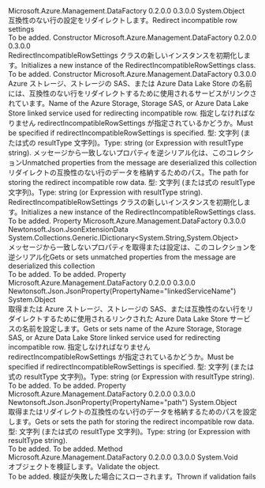<Type Name="RedirectIncompatibleRowSettings" FullName="Microsoft.Azure.Management.DataFactory.Models.RedirectIncompatibleRowSettings">
  <TypeSignature Language="C#" Value="public class RedirectIncompatibleRowSettings" />
  <TypeSignature Language="ILAsm" Value=".class public auto ansi beforefieldinit RedirectIncompatibleRowSettings extends System.Object" />
  <TypeSignature Language="DocId" Value="T:Microsoft.Azure.Management.DataFactory.Models.RedirectIncompatibleRowSettings" />
  <TypeSignature Language="VB.NET" Value="Public Class RedirectIncompatibleRowSettings" />
  <TypeSignature Language="F#" Value="type RedirectIncompatibleRowSettings = class" />
  <AssemblyInfo>
    <AssemblyName>Microsoft.Azure.Management.DataFactory</AssemblyName>
    <AssemblyVersion>0.2.0.0</AssemblyVersion>
    <AssemblyVersion>0.3.0.0</AssemblyVersion>
  </AssemblyInfo>
  <Base>
    <BaseTypeName>System.Object</BaseTypeName>
  </Base>
  <Interfaces />
  <Docs>
    <summary>
            <span data-ttu-id="3b144-101">互換性のない行の設定をリダイレクトします。</span><span class="sxs-lookup"><span data-stu-id="3b144-101">Redirect incompatible row settings</span></span>
            </summary>
    <remarks>To be added.</remarks>
  </Docs>
  <Members>
    <Member MemberName=".ctor">
      <MemberSignature Language="C#" Value="public RedirectIncompatibleRowSettings ();" />
      <MemberSignature Language="ILAsm" Value=".method public hidebysig specialname rtspecialname instance void .ctor() cil managed" />
      <MemberSignature Language="DocId" Value="M:Microsoft.Azure.Management.DataFactory.Models.RedirectIncompatibleRowSettings.#ctor" />
      <MemberSignature Language="VB.NET" Value="Public Sub New ()" />
      <MemberType>Constructor</MemberType>
      <AssemblyInfo>
        <AssemblyName>Microsoft.Azure.Management.DataFactory</AssemblyName>
        <AssemblyVersion>0.2.0.0</AssemblyVersion>
        <AssemblyVersion>0.3.0.0</AssemblyVersion>
      </AssemblyInfo>
      <Parameters />
      <Docs>
        <summary>
            <span data-ttu-id="3b144-102">RedirectIncompatibleRowSettings クラスの新しいインスタンスを初期化します。</span><span class="sxs-lookup"><span data-stu-id="3b144-102">Initializes a new instance of the RedirectIncompatibleRowSettings class.</span></span>
            </summary>
        <remarks>To be added.</remarks>
      </Docs>
    </Member>
    <Member MemberName=".ctor">
      <MemberSignature Language="C#" Value="public RedirectIncompatibleRowSettings (object linkedServiceName, System.Collections.Generic.IDictionary&lt;string,object&gt; additionalProperties = null, object path = null);" />
      <MemberSignature Language="ILAsm" Value=".method public hidebysig specialname rtspecialname instance void .ctor(object linkedServiceName, class System.Collections.Generic.IDictionary`2&lt;string, object&gt; additionalProperties, object path) cil managed" />
      <MemberSignature Language="DocId" Value="M:Microsoft.Azure.Management.DataFactory.Models.RedirectIncompatibleRowSettings.#ctor(System.Object,System.Collections.Generic.IDictionary{System.String,System.Object},System.Object)" />
      <MemberSignature Language="VB.NET" Value="Public Sub New (linkedServiceName As Object, Optional additionalProperties As IDictionary(Of String, Object) = null, Optional path As Object = null)" />
      <MemberSignature Language="F#" Value="new Microsoft.Azure.Management.DataFactory.Models.RedirectIncompatibleRowSettings : obj * System.Collections.Generic.IDictionary&lt;string, obj&gt; * obj -&gt; Microsoft.Azure.Management.DataFactory.Models.RedirectIncompatibleRowSettings" Usage="new Microsoft.Azure.Management.DataFactory.Models.RedirectIncompatibleRowSettings (linkedServiceName, additionalProperties, path)" />
      <MemberType>Constructor</MemberType>
      <AssemblyInfo>
        <AssemblyName>Microsoft.Azure.Management.DataFactory</AssemblyName>
        <AssemblyVersion>0.3.0.0</AssemblyVersion>
      </AssemblyInfo>
      <Parameters>
        <Parameter Name="linkedServiceName" Type="System.Object" />
        <Parameter Name="additionalProperties" Type="System.Collections.Generic.IDictionary&lt;System.String,System.Object&gt;" />
        <Parameter Name="path" Type="System.Object" />
      </Parameters>
      <Docs>
        <param name="linkedServiceName"><span data-ttu-id="3b144-103">Azure ストレージ、ストレージの SAS、または Azure Data Lake Store の名前には、互換性のない行をリダイレクトするために使用されるサービスがリンクされています。</span><span class="sxs-lookup"><span data-stu-id="3b144-103">Name of the Azure Storage, Storage SAS, or Azure Data Lake Store linked service used for redirecting incompatible row.</span></span> <span data-ttu-id="3b144-104">指定しなければなりません redirectIncompatibleRowSettings が指定されているかどうか。</span><span class="sxs-lookup"><span data-stu-id="3b144-104">Must be specified if redirectIncompatibleRowSettings is specified.</span></span> <span data-ttu-id="3b144-105">型: 文字列 (または式の resultType 文字列)。</span><span class="sxs-lookup"><span data-stu-id="3b144-105">Type: string (or Expression with resultType string).</span></span></param>
        <param name="additionalProperties"><span data-ttu-id="3b144-106">メッセージから一致しないプロパティを逆シリアル化は、このコレクション</span><span class="sxs-lookup"><span data-stu-id="3b144-106">Unmatched properties from the message are deserialized this collection</span></span></param>
        <param name="path"><span data-ttu-id="3b144-107">リダイレクトの互換性のない行のデータを格納するためのパス。</span><span class="sxs-lookup"><span data-stu-id="3b144-107">The path for storing the redirect incompatible row data.</span></span> <span data-ttu-id="3b144-108">型: 文字列 (または式の resultType 文字列)。</span><span class="sxs-lookup"><span data-stu-id="3b144-108">Type: string (or Expression with resultType string).</span></span></param>
        <summary>
            <span data-ttu-id="3b144-109">RedirectIncompatibleRowSettings クラスの新しいインスタンスを初期化します。</span><span class="sxs-lookup"><span data-stu-id="3b144-109">Initializes a new instance of the RedirectIncompatibleRowSettings class.</span></span>
            </summary>
        <remarks>To be added.</remarks>
      </Docs>
    </Member>
    <Member MemberName="AdditionalProperties">
      <MemberSignature Language="C#" Value="public System.Collections.Generic.IDictionary&lt;string,object&gt; AdditionalProperties { get; set; }" />
      <MemberSignature Language="ILAsm" Value=".property instance class System.Collections.Generic.IDictionary`2&lt;string, object&gt; AdditionalProperties" />
      <MemberSignature Language="DocId" Value="P:Microsoft.Azure.Management.DataFactory.Models.RedirectIncompatibleRowSettings.AdditionalProperties" />
      <MemberSignature Language="VB.NET" Value="Public Property AdditionalProperties As IDictionary(Of String, Object)" />
      <MemberSignature Language="F#" Value="member this.AdditionalProperties : System.Collections.Generic.IDictionary&lt;string, obj&gt; with get, set" Usage="Microsoft.Azure.Management.DataFactory.Models.RedirectIncompatibleRowSettings.AdditionalProperties" />
      <MemberType>Property</MemberType>
      <AssemblyInfo>
        <AssemblyName>Microsoft.Azure.Management.DataFactory</AssemblyName>
        <AssemblyVersion>0.3.0.0</AssemblyVersion>
      </AssemblyInfo>
      <Attributes>
        <Attribute>
          <AttributeName>Newtonsoft.Json.JsonExtensionData</AttributeName>
        </Attribute>
      </Attributes>
      <ReturnValue>
        <ReturnType>System.Collections.Generic.IDictionary&lt;System.String,System.Object&gt;</ReturnType>
      </ReturnValue>
      <Docs>
        <summary>
            <span data-ttu-id="3b144-110">メッセージから一致しないプロパティを取得または設定は、このコレクションを逆シリアル化</span><span class="sxs-lookup"><span data-stu-id="3b144-110">Gets or sets unmatched properties from the message are deserialized this collection</span></span>
            </summary>
        <value>To be added.</value>
        <remarks>To be added.</remarks>
      </Docs>
    </Member>
    <Member MemberName="LinkedServiceName">
      <MemberSignature Language="C#" Value="public object LinkedServiceName { get; set; }" />
      <MemberSignature Language="ILAsm" Value=".property instance object LinkedServiceName" />
      <MemberSignature Language="DocId" Value="P:Microsoft.Azure.Management.DataFactory.Models.RedirectIncompatibleRowSettings.LinkedServiceName" />
      <MemberSignature Language="VB.NET" Value="Public Property LinkedServiceName As Object" />
      <MemberSignature Language="F#" Value="member this.LinkedServiceName : obj with get, set" Usage="Microsoft.Azure.Management.DataFactory.Models.RedirectIncompatibleRowSettings.LinkedServiceName" />
      <MemberType>Property</MemberType>
      <AssemblyInfo>
        <AssemblyName>Microsoft.Azure.Management.DataFactory</AssemblyName>
        <AssemblyVersion>0.2.0.0</AssemblyVersion>
        <AssemblyVersion>0.3.0.0</AssemblyVersion>
      </AssemblyInfo>
      <Attributes>
        <Attribute>
          <AttributeName>Newtonsoft.Json.JsonProperty(PropertyName="linkedServiceName")</AttributeName>
        </Attribute>
      </Attributes>
      <ReturnValue>
        <ReturnType>System.Object</ReturnType>
      </ReturnValue>
      <Docs>
        <summary>
            <span data-ttu-id="3b144-111">取得または Azure ストレージ、ストレージの SAS、または互換性のない行をリダイレクトするために使用されるリンクされた Azure Data Lake Store サービスの名前を設定します。</span><span class="sxs-lookup"><span data-stu-id="3b144-111">Gets or sets name of the Azure Storage, Storage SAS, or Azure Data Lake Store linked service used for redirecting incompatible row.</span></span>
            <span data-ttu-id="3b144-112">指定しなければなりません redirectIncompatibleRowSettings が指定されているかどうか。</span><span class="sxs-lookup"><span data-stu-id="3b144-112">Must be specified if redirectIncompatibleRowSettings is specified.</span></span>
            <span data-ttu-id="3b144-113">型: 文字列 (または式の resultType 文字列)。</span><span class="sxs-lookup"><span data-stu-id="3b144-113">Type: string (or Expression with resultType string).</span></span>
            </summary>
        <value>To be added.</value>
        <remarks>To be added.</remarks>
      </Docs>
    </Member>
    <Member MemberName="Path">
      <MemberSignature Language="C#" Value="public object Path { get; set; }" />
      <MemberSignature Language="ILAsm" Value=".property instance object Path" />
      <MemberSignature Language="DocId" Value="P:Microsoft.Azure.Management.DataFactory.Models.RedirectIncompatibleRowSettings.Path" />
      <MemberSignature Language="VB.NET" Value="Public Property Path As Object" />
      <MemberSignature Language="F#" Value="member this.Path : obj with get, set" Usage="Microsoft.Azure.Management.DataFactory.Models.RedirectIncompatibleRowSettings.Path" />
      <MemberType>Property</MemberType>
      <AssemblyInfo>
        <AssemblyName>Microsoft.Azure.Management.DataFactory</AssemblyName>
        <AssemblyVersion>0.2.0.0</AssemblyVersion>
        <AssemblyVersion>0.3.0.0</AssemblyVersion>
      </AssemblyInfo>
      <Attributes>
        <Attribute>
          <AttributeName>Newtonsoft.Json.JsonProperty(PropertyName="path")</AttributeName>
        </Attribute>
      </Attributes>
      <ReturnValue>
        <ReturnType>System.Object</ReturnType>
      </ReturnValue>
      <Docs>
        <summary>
            <span data-ttu-id="3b144-114">取得またはリダイレクトの互換性のない行のデータを格納するためのパスを設定します。</span><span class="sxs-lookup"><span data-stu-id="3b144-114">Gets or sets the path for storing the redirect incompatible row data.</span></span> <span data-ttu-id="3b144-115">型: 文字列 (または式の resultType 文字列)。</span><span class="sxs-lookup"><span data-stu-id="3b144-115">Type: string (or Expression with resultType string).</span></span>
            </summary>
        <value>To be added.</value>
        <remarks>To be added.</remarks>
      </Docs>
    </Member>
    <Member MemberName="Validate">
      <MemberSignature Language="C#" Value="public virtual void Validate ();" />
      <MemberSignature Language="ILAsm" Value=".method public hidebysig newslot virtual instance void Validate() cil managed" />
      <MemberSignature Language="DocId" Value="M:Microsoft.Azure.Management.DataFactory.Models.RedirectIncompatibleRowSettings.Validate" />
      <MemberSignature Language="VB.NET" Value="Public Overridable Sub Validate ()" />
      <MemberSignature Language="F#" Value="abstract member Validate : unit -&gt; unit&#xA;override this.Validate : unit -&gt; unit" Usage="redirectIncompatibleRowSettings.Validate " />
      <MemberType>Method</MemberType>
      <AssemblyInfo>
        <AssemblyName>Microsoft.Azure.Management.DataFactory</AssemblyName>
        <AssemblyVersion>0.2.0.0</AssemblyVersion>
        <AssemblyVersion>0.3.0.0</AssemblyVersion>
      </AssemblyInfo>
      <ReturnValue>
        <ReturnType>System.Void</ReturnType>
      </ReturnValue>
      <Parameters />
      <Docs>
        <summary>
            <span data-ttu-id="3b144-116">オブジェクトを検証します。</span><span class="sxs-lookup"><span data-stu-id="3b144-116">Validate the object.</span></span>
            </summary>
        <remarks>To be added.</remarks>
        <exception cref="T:Microsoft.Rest.ValidationException">
            <span data-ttu-id="3b144-117">検証が失敗した場合にスローされます。</span><span class="sxs-lookup"><span data-stu-id="3b144-117">Thrown if validation fails</span></span>
            </exception>
      </Docs>
    </Member>
  </Members>
</Type>